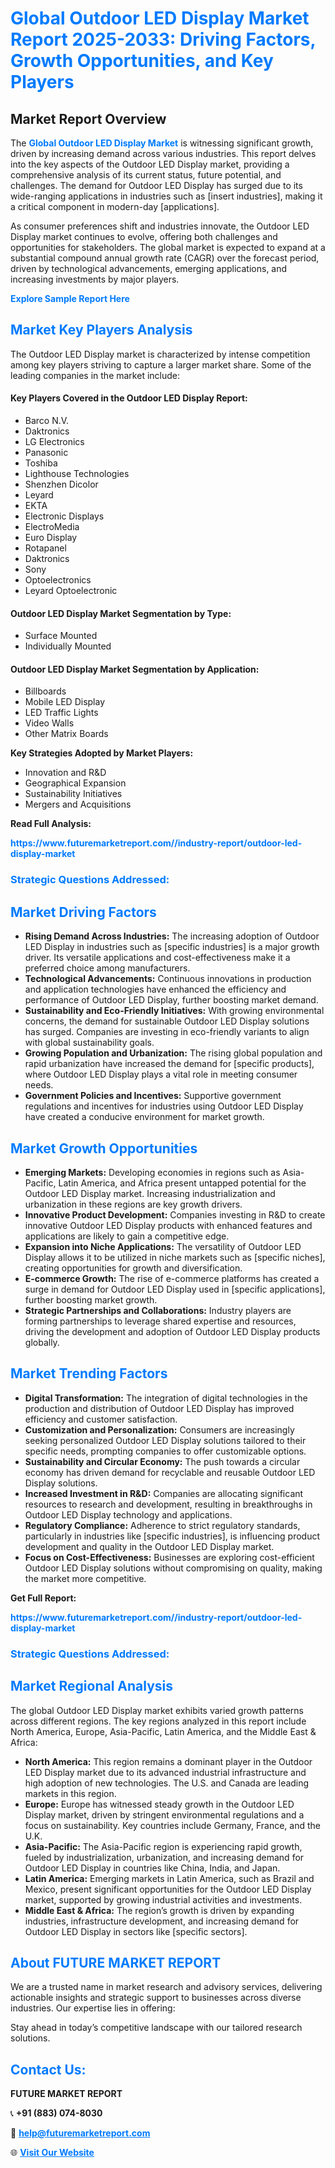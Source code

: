 <h1 style="color: #007BFF;">Global Outdoor LED Display Market Report 2025-2033: Driving Factors, Growth Opportunities, and Key Players</h1>

<section id="overview">
<h2>Market Report Overview</h2>
<p>The <a href="https://www.futuremarketreport.com//industry-report/outdoor-led-display-market" style="color: #007BFF; text-decoration: none;"><strong>Global Outdoor LED Display Market</strong></a> is witnessing significant growth, driven by increasing demand across various industries. This report delves into the key aspects of the Outdoor LED Display market, providing a comprehensive analysis of its current status, future potential, and challenges. The demand for Outdoor LED Display has surged due to its wide-ranging applications in industries such as [insert industries], making it a critical component in modern-day [applications].</p>
<p>As consumer preferences shift and industries innovate, the Outdoor LED Display market continues to evolve, offering both challenges and opportunities for stakeholders. The global market is expected to expand at a substantial compound annual growth rate (CAGR) over the forecast period, driven by technological advancements, emerging applications, and increasing investments by major players.</p>
</section>

<section id="overview">
<p><a href="https://www.futuremarketreport.com//request-sample/reportId=61487" style="color: #007BFF; text-decoration: none;"><strong>Explore Sample Report Here</strong></a></p>
</section>

<section id="key-players">
<h2 style="color: #007BFF;">Market Key Players Analysis</h2>
<p>The Outdoor LED Display market is characterized by intense competition among key players striving to capture a larger market share. Some of the leading companies in the market include:</p>
<h4>Key Players Covered in the Outdoor LED Display Report:</h4>
<ul><li>Barco N.V.</li><li>Daktronics</li><li>LG Electronics</li><li>Panasonic</li><li>Toshiba</li><li>Lighthouse Technologies</li><li>Shenzhen Dicolor</li><li>Leyard</li><li>EKTA</li><li>Electronic Displays</li><li>ElectroMedia</li><li>Euro Display</li><li>Rotapanel</li><li>Daktronics</li><li>Sony</li><li>Optoelectronics</li><li>Leyard Optoelectronic</li></ul>
<h4>Outdoor LED Display Market Segmentation by Type:</h4>
<ul><li>Surface Mounted</li><li>Individually Mounted</li></ul>

<h4>Outdoor LED Display Market Segmentation by Application:</h4>
<ul><li>Billboards</li><li>Mobile LED Display</li><li>LED Traffic Lights</li><li>Video Walls</li><li>Other Matrix Boards</li></ul>
<p><strong>Key Strategies Adopted by Market Players:</strong></p>
<ul>
<li>Innovation and R&D</li>
<li>Geographical Expansion</li>
<li>Sustainability Initiatives</li>
<li>Mergers and Acquisitions</li>
</ul>
</section>

<section>
<p><strong>Read Full Analysis: </strong></p><a href="https://www.futuremarketreport.com//industry-report/outdoor-led-display-market" style="color: #007BFF; text-decoration: none;"><strong>https://www.futuremarketreport.com//industry-report/outdoor-led-display-market</strong></a>
<h3 style="color: #007BFF;">Strategic Questions Addressed:</h3>
</section>

<section id="driving-factors">
<h2 style="color: #007BFF;">Market Driving Factors</h2>
<ul>
<li><strong>Rising Demand Across Industries:</strong> The increasing adoption of Outdoor LED Display in industries such as [specific industries] is a major growth driver. Its versatile applications and cost-effectiveness make it a preferred choice among manufacturers.</li>
<li><strong>Technological Advancements:</strong> Continuous innovations in production and application technologies have enhanced the efficiency and performance of Outdoor LED Display, further boosting market demand.</li>
<li><strong>Sustainability and Eco-Friendly Initiatives:</strong> With growing environmental concerns, the demand for sustainable Outdoor LED Display solutions has surged. Companies are investing in eco-friendly variants to align with global sustainability goals.</li>
<li><strong>Growing Population and Urbanization:</strong> The rising global population and rapid urbanization have increased the demand for [specific products], where Outdoor LED Display plays a vital role in meeting consumer needs.</li>
<li><strong>Government Policies and Incentives:</strong> Supportive government regulations and incentives for industries using Outdoor LED Display have created a conducive environment for market growth.</li>
</ul>
</section>

<section id="growth-opportunities">
<h2 style="color: #007BFF;">Market Growth Opportunities</h2>
<ul>
<li><strong>Emerging Markets:</strong> Developing economies in regions such as Asia-Pacific, Latin America, and Africa present untapped potential for the Outdoor LED Display market. Increasing industrialization and urbanization in these regions are key growth drivers.</li>
<li><strong>Innovative Product Development:</strong> Companies investing in R&D to create innovative Outdoor LED Display products with enhanced features and applications are likely to gain a competitive edge.</li>
<li><strong>Expansion into Niche Applications:</strong> The versatility of Outdoor LED Display allows it to be utilized in niche markets such as [specific niches], creating opportunities for growth and diversification.</li>
<li><strong>E-commerce Growth:</strong> The rise of e-commerce platforms has created a surge in demand for Outdoor LED Display used in [specific applications], further boosting market growth.</li>
<li><strong>Strategic Partnerships and Collaborations:</strong> Industry players are forming partnerships to leverage shared expertise and resources, driving the development and adoption of Outdoor LED Display products globally.</li>
</ul>
</section>

<section id="trending-factors">
<h2 style="color: #007BFF;">Market Trending Factors</h2>
<ul>
<li><strong>Digital Transformation:</strong> The integration of digital technologies in the production and distribution of Outdoor LED Display has improved efficiency and customer satisfaction.</li>
<li><strong>Customization and Personalization:</strong> Consumers are increasingly seeking personalized Outdoor LED Display solutions tailored to their specific needs, prompting companies to offer customizable options.</li>
<li><strong>Sustainability and Circular Economy:</strong> The push towards a circular economy has driven demand for recyclable and reusable Outdoor LED Display solutions.</li>
<li><strong>Increased Investment in R&D:</strong> Companies are allocating significant resources to research and development, resulting in breakthroughs in Outdoor LED Display technology and applications.</li>
<li><strong>Regulatory Compliance:</strong> Adherence to strict regulatory standards, particularly in industries like [specific industries], is influencing product development and quality in the Outdoor LED Display market.</li>
<li><strong>Focus on Cost-Effectiveness:</strong> Businesses are exploring cost-efficient Outdoor LED Display solutions without compromising on quality, making the market more competitive.</li>
</ul>
</section>

<section>
<p><strong>Get Full Report: </strong></p><a href="https://www.futuremarketreport.com//industry-report/outdoor-led-display-market" style="color: #007BFF; text-decoration: none;"><strong>https://www.futuremarketreport.com//industry-report/outdoor-led-display-market</strong></a>
<h3 style="color: #007BFF;">Strategic Questions Addressed:</h3>
</section>


<section id="regional-analysis">
<h2 style="color: #007BFF;">Market Regional Analysis</h2>
<p>The global Outdoor LED Display market exhibits varied growth patterns across different regions. The key regions analyzed in this report include North America, Europe, Asia-Pacific, Latin America, and the Middle East & Africa:</p>
<ul>
<li><strong>North America:</strong> This region remains a dominant player in the Outdoor LED Display market due to its advanced industrial infrastructure and high adoption of new technologies. The U.S. and Canada are leading markets in this region.</li>
<li><strong>Europe:</strong> Europe has witnessed steady growth in the Outdoor LED Display market, driven by stringent environmental regulations and a focus on sustainability. Key countries include Germany, France, and the U.K.</li>
<li><strong>Asia-Pacific:</strong> The Asia-Pacific region is experiencing rapid growth, fueled by industrialization, urbanization, and increasing demand for Outdoor LED Display in countries like China, India, and Japan.</li>
<li><strong>Latin America:</strong> Emerging markets in Latin America, such as Brazil and Mexico, present significant opportunities for the Outdoor LED Display market, supported by growing industrial activities and investments.</li>
<li><strong>Middle East & Africa:</strong> The region’s growth is driven by expanding industries, infrastructure development, and increasing demand for Outdoor LED Display in sectors like [specific sectors].</li>
</ul>
</section>

<footer>
<h2 style="color: #007BFF;">About FUTURE MARKET REPORT</h2>
<p>We are a trusted name in market research and advisory services, delivering actionable insights and strategic support to businesses across diverse industries. Our expertise lies in offering:</p>

<p>Stay ahead in today’s competitive landscape with our tailored research solutions.</p>

<h2 style="color: #007BFF;">Contact Us:</h2>
<p><strong>FUTURE MARKET REPORT</strong></p>
<p>📞 <strong>+91 (883) 074-8030</strong></p>
<p>📧 <strong><a href="mailto:help@futuremarketreport.com" style="color: #007BFF;">help@futuremarketreport.com</a></strong></p>
<p>🌐 <strong><a href="https://www.futuremarketreport.com/" style="color: #007BFF;">Visit Our Website</a></strong></p>
</footer>